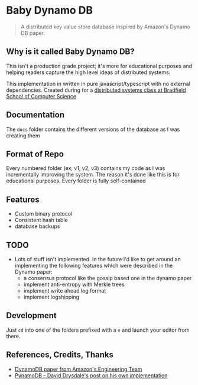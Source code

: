 # Baby Dynamo DB
> A distributed key value store database inspired by Amazon's Dynamo DB paper.

## Why is it called Baby Dynamo DB?
This isn't a production grade project; it's more for educational purposes and helping readers capture the high level ideas of distributed systems.

This implementation in written in pure javascript/typescript with no external dependencies.
Created during for a [distributed systems class at Bradfield School of Computer Science](https://bradfieldcs.com/courses/distributed-systems/)

## Documentation
The `docs` folder contains the different versions of the database as I was creating them

## Format of Repo
Every numbered folder (ex; v1, v2, v3) contains my code as I was incrementally improving the system. The reason it's done like this is for educational purposes. Every folder is fully self-contained


## Features
- Custom binary protocol
- Consistent hash table
- database backups


## TODO
- Lots of stuff isn't implemented. In the future I'd like to get around an implementing the following features which were described in the Dynamo paper:
  - a consensus protocol like the gossip based one in the dynamo paper
  - implement anti-entropy with Merkle trees
  - implement write ahead log format
  - implement logshipping 

## Development
Just `cd` into one of the folders prefixed with a `v` and launch your editor from there.

## References, Credits, Thanks
- [DynamoDB paper from Amazon's Engineering Team](http://s3.amazonaws.com/AllThingsDistributed/sosp/amazon-dynamo-sosp2007.pdf)
- [PynamoDB - David Drysdale's post on his own implementation](https://www.lurklurk.org/pynamo/pynamo.html)
